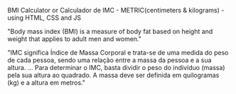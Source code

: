 BMI Calculator or Calculador de IMC - METRIC(centimeters & kilograms) - using HTML, CSS and JS

"Body mass index (BMI) is a measure of body fat based on height and weight that applies to adult men and women."

"IMC significa Índice de Massa Corporal e trata-se de uma medida do peso de cada pessoa, sendo uma relação entre a massa da pessoa e a sua altura. ... Para determinar o IMC, basta dividir o peso do indivíduo (massa) pela sua altura ao quadrado. A massa deve ser definida em quilogramas (kg) e a altura em metros."
